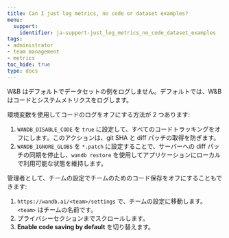 ```yaml
---
title: Can I just log metrics, no code or dataset examples?
menu:
  support:
    identifier: ja-support-just_log_metrics_no_code_dataset_examples
tags:
- administrator
- team management
- metrics
toc_hide: true
type: docs
---
```


W&B はデフォルトでデータセットの例をログしません。デフォルトでは、W&B はコードとシステムメトリクスをログします。

環境変数を使用してコードのログをオフにする方法が 2 つあります:

1. `WANDB_DISABLE_CODE` を `true` に設定して、すべてのコードトラッキングをオフにします。このアクションは、git SHA と diff パッチの取得を防ぎます。
2. `WANDB_IGNORE_GLOBS` を `*.patch` に設定することで、サーバーへの diff パッチの同期を停止し、`wandb restore` を使用してアプリケーションにローカルで利用可能な状態を維持します。

管理者として、チームの設定でチームのためのコード保存をオフにすることもできます:

1. `https://wandb.ai/<team>/settings` で、チームの設定に移動します。`<team>` はチームの名前です。
2. プライバシーセクションまでスクロールします。
3. **Enable code saving by default** を切り替えます。